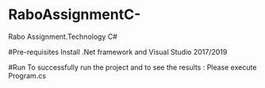 # RaboAssignmentC-
Rabo Assignment.Technology C#

#Pre-requisites
Install .Net framework and Visual Studio 2017/2019

#Run
To successfully run the project and to see the results :
Please execute Program.cs

